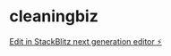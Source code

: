 # cleaningbiz

[Edit in StackBlitz next generation editor ⚡️](https://stackblitz.com/~/github.com/jessicasingh79/cleaningbiz)